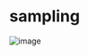 # sampling

![image](https://github.com/SakshiGoyal001/sampling/assets/100338507/fbe73f14-85c3-4175-b7b6-f18c111c57f5)
